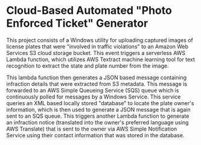 # Cloud-Based Automated "Photo Enforced Ticket" Generator
This project consists of a Windows utility for uploading captured images of license plates that were "involved in traffic violations" to an Amazon Web Services S3 cloud storage bucket. This event triggers a serverless AWS Lambda function, which utilizes AWS Textract machine learning tool for text recognition to extract the state and plate number from the image.

This lambda function then generates a JSON based message containing infraction details that were extracted from S3 metadata. This message is forwarded to an AWS Simple Queueing Service (SQS) queue which is continuously polled for messages by a Windows Service. This service queries an XML based locally stored "database" to locate the plate owner's information, which is then used to generate a JSON message that is again sent to an SQS queue. This triggers another Lambda function to generate an infraction notice (translated into the owner's preferred language using AWS Translate) that is sent to the owner via AWS Simple Notification Service using their contact information that was stored in the database.
